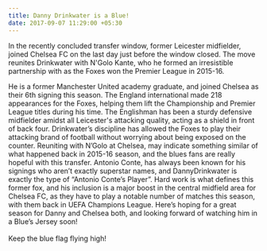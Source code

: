 ```yaml
---
title: Danny Drinkwater is a Blue!
date: 2017-09-07 11:29:00 +05:30
---
```


In the recently concluded transfer window, former Leicester midfielder, joined Chelsea FC on the last day just before the window closed. The move reunites Drinkwater with N'Golo Kante, who he formed an irresistible partnership with as the Foxes won the Premier League in 2015-16.

He is a former Manchester United academy graduate, and joined Chelsea as their 6th signing this season. The England international made 218 appearances for the Foxes, helping them lift the Championship and Premier League titles during his time. The Englishman has been a sturdy defensive midfielder amidst all Leicester's attacking quality, acting as a shield in front of back four. Drinkwater’s discipline has allowed the Foxes to play their attacking brand of football without worrying about being exposed on the counter. Reuniting with N’Golo at Chelsea, may indicate something similar of what happened back in 2015-16 season, and the blues fans are really hopeful with this transfer. Antonio Conte, has always been known for his signings who aren’t exactly superstar names, and DannyDrinkwater is exactly the type of “Antonio Conte’s Player”. Hard work is what defines this former fox, and his inclusion is a major boost in the central midfield area for Chelsea FC, as they have to play a notable number of matches this season, with them back in UEFA Champions League. Here’s hoping for a great season for Danny and Chelsea both, and looking forward of watching him in a Blue’s Jersey soon! \
\
 Keep the blue flag flying high!